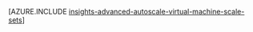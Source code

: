 <properties
    pageTitle="Geavanceerde configuratie voor automatisch schalen met resourcemanager sjablonen voor VM schaal Sets | Microsoft Azure"
    description="Automatisch schalen configureren voor VM schaal Sets op basis van meerdere regels en profielen met e-mail en webhoook meldingen voor schaal acties."
    authors="kamathashwin"
    manager="timlt"
    editor=""
    services="virtual-machine-scale-sets"
    documentationCenter=""/>

<tags
    ms.service="virtual-machine-scale-sets"
    ms.workload="na"
    ms.tgt_pltfrm="na"
    ms.devlang="na"
    ms.topic="article"
    ms.date="08/04/2016"
    ms.author="ashwink"/>

[AZURE.INCLUDE [insights-advanced-autoscale-virtual-machine-scale-sets](../../includes/insights-advanced-autoscale-virtual-machine-scale-sets.md)]
